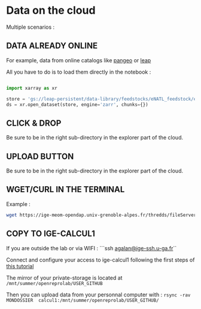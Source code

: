 # Data on the cloud

Multiple scenarios :

## DATA ALREADY ONLINE

For example, data from online catalogs like [pangeo](https://catalog.pangeo.io/browse/master/) or [leap](https://catalog.leap.columbia.edu/)

All you have to do is to load them directly in the notebook :

```python

import xarray as xr

store = 'gs://leap-persistent/data-library/feedstocks/eNATL_feedstock/eNATL60-BLBT02.zarr'
ds = xr.open_dataset(store, engine='zarr', chunks={})
```

## CLICK & DROP

Be sure to be in the right sub-directory in the explorer part of the cloud.


## UPLOAD BUTTON

Be sure to be in the right sub-directory in the explorer part of the cloud.


## WGET/CURL IN THE TERMINAL

Example :

```bash
wget https://ige-meom-opendap.univ-grenoble-alpes.fr/thredds/fileServer/meomopendap/extract/MEOM/eNATL60/eNATL60-BLBT02/1h/SICILe/eNATL60SICILe-BLBT02_y2009m08d29.1h_SSH.nc
```

## COPY TO IGE-CALCUL1

If you are outside the lab or via WIFI : ```ssh agalan@ige-ssh.u-ga.fr``

Connect and configure your access to ige-calcul1 following the first steps of [this tutorial](https://ige-calcul.github.io/public-docs/docs/clusters/Ige/ige-calcul1.html)

The mirror of your private-storage is located at ```/mnt/summer/openreprolab/USER_GITHUB```

Then you can upload data from your personnal computer with : ```rsync -rav MONDOSSIER  calcul1:/mnt/summer/openreprolab/USER_GITHUB/```


